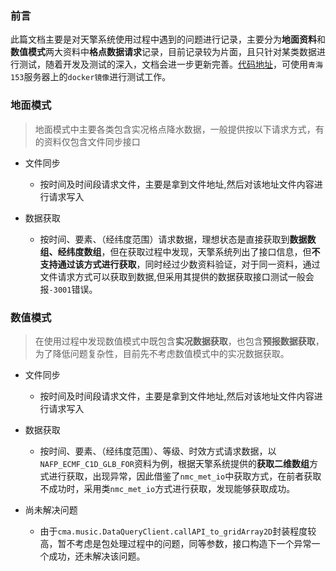 <!--
 * @Author: LiZedong <15516926476@163.com>
 * @Date: 2022-01-26 11:18:45
 * @LastEditors: LiZedong <15516926476@163.com>
 * @LastEditTime: 2022-01-26 12:16:58
 * @FilePath: \A个人笔记\work\天擎系统.md
-->
### 前言
此篇文档主要是对天擎系统使用过程中遇到的问题进行记录，主要分为**地面资料**和**数值模式**两大资料中**格点数据请求**记录，目前记录较为片面，且只针对某类数据进行测试，随着开发及测试的深入，文档会进一步更新完善。[代码地址](http://172.10.11.148/LiZedong/QhRegionalStation/blob/develop/data_resolution.py)，可使用`青海153`服务器上的`docker镜像`进行测试工作。

### 地面模式
> 地面模式中主要各类包含实况格点降水数据，一般提供按以下请求方式，有的资料仅包含文件同步接口
+ 文件同步

    + 按时间及时间段请求文件，主要是拿到文件地址,然后对该地址文件内容进行请求写入

+ 数据获取

    + 按时间、要素、（经纬度范围）请求数据，理想状态是直接获取到**数据数组、经纬度数组**，但在获取过程中发现，天擎系统列出了接口信息，但**不支持通过该方式进行获取**，同时经过少数资料验证，对于同一资料，通过文件请求方式可以获取到数据,但采用其提供的数据获取接口测试一般会报`-3001`错误。


### 数值模式
> 在使用过程中发现数值模式中既包含**实况数据获取**，也包含**预报数据获取**，为了降低问题复杂性，目前先不考虑数值模式中的实况数据获取。
+ 文件同步

    + 按时间及时间段请求文件，主要是拿到文件地址,然后对该地址文件内容进行请求写入

+ 数据获取

    + 按时间、要素、（经纬度范围）、等级、时效方式请求数据，以`NAFP_ECMF_C1D_GLB_FOR`资料为例，根据天擎系统提供的**获取二维数组**方式进行获取，出现异常，因此借鉴了`nmc_met_io`中获取方式，在前者获取不成功时，采用类`nmc_met_io`方式进行获取，发现能够获取成功。

+ 尚未解决问题

    + 由于`cma.music.DataQueryClient.callAPI_to_gridArray2D`封装程度较高，暂不考虑是包处理过程中的问题，同等参数，接口构造下一个异常一个成功，还未解决该问题。